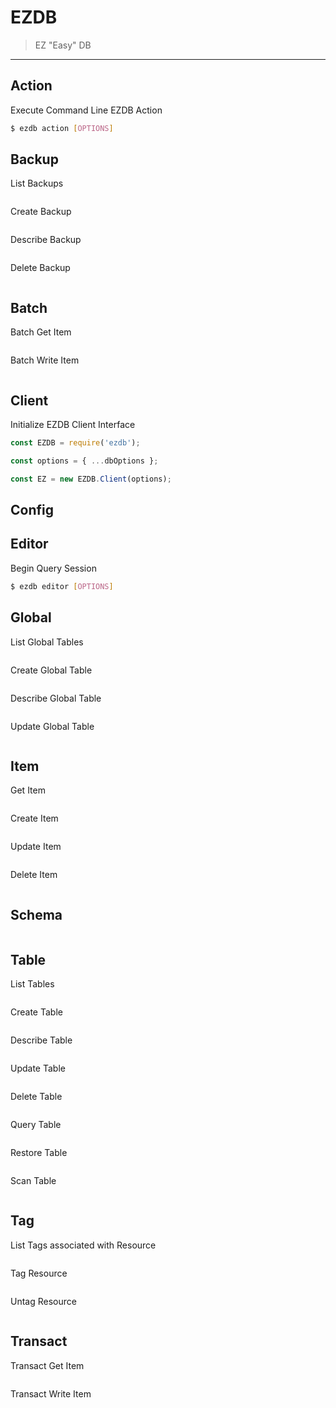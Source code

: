 # EZDB

> EZ "Easy" DB

---

## Action
Execute Command Line EZDB Action
```bash
$ ezdb action [OPTIONS]
```

## Backup
List Backups
```js
```
Create Backup
```js
```
Describe Backup
```js
```
Delete Backup
```js
```

## Batch
Batch Get Item
```js
```
Batch Write Item
```js
```

## Client
Initialize EZDB Client Interface
```js
const EZDB = require('ezdb');

const options = { ...dbOptions };

const EZ = new EZDB.Client(options);
```

## Config

## Editor
Begin Query Session
```bash
$ ezdb editor [OPTIONS]
```

## Global
List Global Tables
```js
```
Create Global Table
```js
```
Describe Global Table
```js
```
Update Global Table
```js
```

## Item
Get Item
```js
```
Create Item
```js
```
Update Item
```js
```
Delete Item
```js
```

## Schema
```js
```

## Table
List Tables
```js
```
Create Table
```js
```
Describe Table
```js
```
Update Table
```js
```
Delete Table
```js
```
Query Table
```js
```
Restore Table
```js
```
Scan Table
```js
```

## Tag
List Tags associated with Resource
```js
```
Tag Resource
```js
```
Untag Resource
```js
```

## Transact
Transact Get Item
```js
```
Transact Write Item
```js
```
